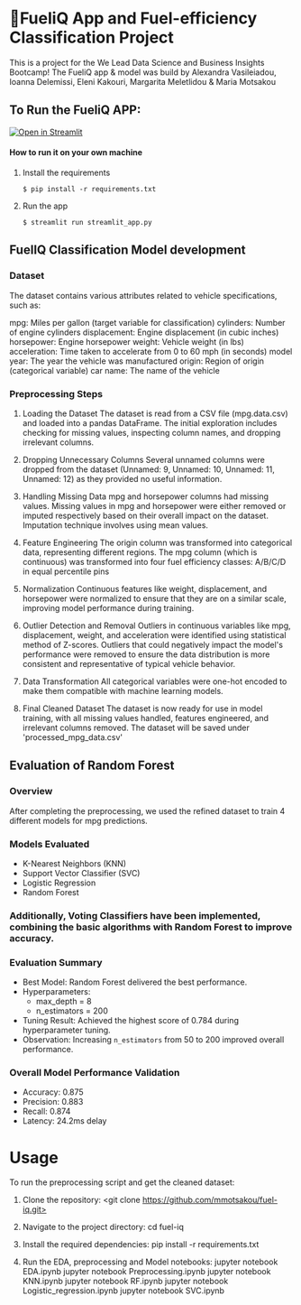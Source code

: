 # 🎈FueliQ App and Fuel-efficiency Classification Project

This is a project for the We Lead Data Science and Business Insights Bootcamp! The FueliQ app & model was build by Alexandra Vasileiadou, Ioanna Delemissi, Eleni Kakouri, Margarita Meletlidou & Maria Motsakou

## To Run the FueliQ APP: 
[![Open in Streamlit](https://static.streamlit.io/badges/streamlit_badge_black_white.svg)](https://blank-app-template.streamlit.app/)

#### How to run it on your own machine
1. Install the requirements

   ```
   $ pip install -r requirements.txt
   ```
2. Run the app

   ```
   $ streamlit run streamlit_app.py
   ```
## FuelIQ Classification Model development 
### Dataset
The dataset contains various attributes related to vehicle specifications, such as:

mpg: Miles per gallon (target variable for classification)
cylinders: Number of engine cylinders
displacement: Engine displacement (in cubic inches)
horsepower: Engine horsepower
weight: Vehicle weight (in lbs)
acceleration: Time taken to accelerate from 0 to 60 mph (in seconds)
model year: The year the vehicle was manufactured
origin: Region of origin (categorical variable)
car name: The name of the vehicle



### Preprocessing Steps

1. Loading the Dataset
The dataset is read from a CSV file (mpg.data.csv) and loaded into a pandas DataFrame. The initial exploration includes checking for missing values, inspecting column names, and dropping irrelevant columns.

2. Dropping Unnecessary Columns
Several unnamed columns were dropped from the dataset (Unnamed: 9, Unnamed: 10, Unnamed: 11, Unnamed: 12) as they provided no useful information.

3. Handling Missing Data
mpg and horsepower columns had missing values.
Missing values in mpg and horsepower were either removed or imputed respectively based on their overall impact on the dataset. Imputation technique involves using mean values.

4. Feature Engineering
The origin column was transformed into categorical data, representing different regions.
The mpg column (which is continuous) was transformed into four fuel efficiency classes:
A/B/C/D in equal percentile pins

5. Normalization
Continuous features like weight, displacement, and horsepower were normalized to ensure that they are on a similar scale, improving model performance during training.

6. Outlier Detection and Removal 
Outliers in continuous variables like mpg, displacement, weight, and acceleration were identified using statistical method of Z-scores.
Outliers that could negatively impact the model's performance were removed to ensure the data distribution is more consistent and representative of typical vehicle behavior.

7. Data Transformation
All categorical variables were one-hot encoded to make them compatible with machine learning models.

8. Final Cleaned Dataset
The dataset is now ready for use in model training, with all missing values handled, features engineered, and irrelevant columns removed. The dataset will be saved under 'processed_mpg_data.csv'



## Evaluation of Random Forest

### Overview
After completing the preprocessing, we used the refined dataset to train 4 different models for mpg predictions.

### Models Evaluated
- K-Nearest Neighbors (KNN)
- Support Vector Classifier (SVC)
- Logistic Regression
- Random Forest

### Additionally, Voting Classifiers have been implemented, combining the basic algorithms with Random Forest to improve accuracy.

### Evaluation Summary
- Best Model: Random Forest delivered the best performance.
- Hyperparameters:  
  - max_depth = 8  
  - n_estimators = 200
- Tuning Result: Achieved the highest score of 0.784 during hyperparameter tuning.
- Observation: Increasing `n_estimators` from 50 to 200 improved overall performance.

### Overall Model Performance Validation
- Accuracy: 0.875
- Precision: 0.883
- Recall: 0.874
- Latency: 24.2ms delay


# Usage
To run the preprocessing script and get the cleaned dataset:
1. Clone the repository:
<git clone https://github.com/mmotsakou/fuel-iq.git> 

2. Navigate to the project directory:
cd fuel-iq

3. Install the required dependencies:
pip install -r requirements.txt

4. Run the EDA, preprocessing and Model notebooks:
jupyter notebook EDA.ipynb
jupyter notebook Preprocessing.ipynb
jupyter notebook KNN.ipynb
jupyter notebook RF.ipynb
jupyter notebook Logistic_regression.ipynb
jupyter notebook SVC.ipynb




